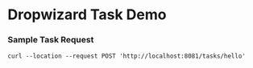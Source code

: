 # Dropwizard Task Demo

### Sample Task Request
```
curl --location --request POST 'http://localhost:8081/tasks/hello'
```
